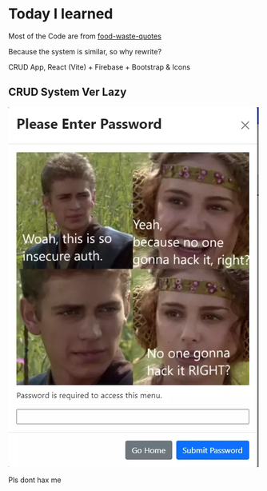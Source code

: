 # Today I learned

Most of the Code are from [food-waste-quotes](https://github.com/Food-Busters/food-waste-quotes)

Because the system is similar, so why rewrite?

CRUD App, React (Vite) + Firebase + Bootstrap & Icons

## CRUD System Ver Lazy

![](./img/donthaxme.webp)

Pls dont hax me
